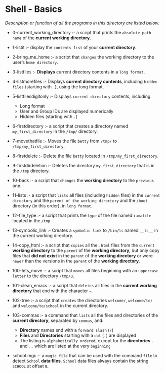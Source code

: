 # Shell - Basics

*Description or function of all the programs in this directory are listed below.*

* 0-current_working_directory :- a script that prints the `absolute path name` of the **current working directory**.

* 1-listit :- display the `contents list` of your **current directory**.

* 2-bring_me_home :-  a script that `changes` the working directory to the user’s `home directory`.

* 3-listfiles :- **Displays** current directory contents in a `long format`.

* 4-listmorefiles :- Displays **current directory contents**, including `hidden files` (starting with `.`), using the long format.

* 5-listfilesdigitonly :- Displays `current directory` contents, including:
  * Long format
  * User and Group IDs are displayed numerically
  * Hidden files (starting with `.`)

* 6-firstdirectory :- a script that creates a directory named `my_first_directory` in the `/tmp/` directory.

* 7-movethatfile :- Moves the file `betty` from `/tmp/` to `/tmp/my_first_directory`.

* 8-firstdelete :- Delete the file `betty` located in `/tmp/my_first_directory`.

* 9-firstdirdeletion :- Deletes the directory `my_first_directory` that is in the `/tmp` directory.

* 10-back :- a script that `changes` the **working directory** to the `previous` one.

* 11-lists :- a script that `lists` all files (including `hidden` files) in the `current directory` and the `parent of the working directory` and the `/boot` directory (in this order), in `long format`.

* 12-file_type :- a script that prints the `type` of the file named `iamafile` located in the `/tmp` 

* 13-symbolic_link :- Creates a `symbolic link` to `/bin/ls` named `__ls__` in the current working directory.

* 14-copy_html :- a script that `copies` all the `.html` files from the `current` **working directory** to the `parent` of the **working directory**, but only copy files that **did not exist** in the `parent` of the **working directory** or were `newer` than the versions in the `parent` of the **working directory**.

* 100-lets_move :- a script that `moves` all files beginning with an `uppercase letter` to the directory `/tmp/u`.

* 101-clean_emacs :- a script that `deletes` all files in the **current working directory** that end with the character `~`.

* 102-tree :- a script that `creates` the directories `welcome/`, `welcome/to/` and `welcome/to/school` in the current directory.

* 103-commas :- a command that `lists` all the files and directories of the **current directory**, separated by `commas`, and:
  * **Directory** names end with a `forward slash` (`/`)
  * **Files** and **Directories** starting with a `dot` (`.`) are displayed
  * The listing is `alphabetically ordered`, except for the **directories** `.` and `..` which are listed at the very `beginning`

* school.mgc :- a `magic file` that can be used with the command `file` to detect `School` **data files**. `School` data files always contain the string `SCHOOL` at offset `0`.
